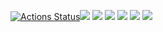 [![Actions Status](https://github.com/cuttysark1010/frontend-project-44/workflows/hexlet-check/badge.svg)](https://github.com/cuttysark1010/frontend-project-44/actions)<a href=https://codeclimate.com/github/cuttysark1010/frontend-project-44/maintainability><img src=https://api.codeclimate.com/v1/badges/4eaa29498e0ceeef80c6/maintainability /></a>
<a href="https://asciinema.org/a/559651" target="_blank"><img src="https://asciinema.org/a/559651.svg" /></a>
<a href="https://asciinema.org/a/RFvVyBcq34GEvCIh3rdcQe6pn" target="_blank"><img src="https://asciinema.org/a/RFvVyBcq34GEvCIh3rdcQe6pn.svg" /></a>
<a href="https://asciinema.org/a/SQ30HA5Yb9vEwOpMMUpR7UArV" target="_blank"><img src="https://asciinema.org/a/SQ30HA5Yb9vEwOpMMUpR7UArV.svg" /></a>
<a href="https://asciinema.org/a/4sAHgSAcbn3MQl4brvWNlxSJW" target="_blank"><img src="https://asciinema.org/a/4sAHgSAcbn3MQl4brvWNlxSJW.svg" /></a>
<a href="https://asciinema.org/a/562525" target="_blank"><img src="https://asciinema.org/a/562525.svg" /></a>